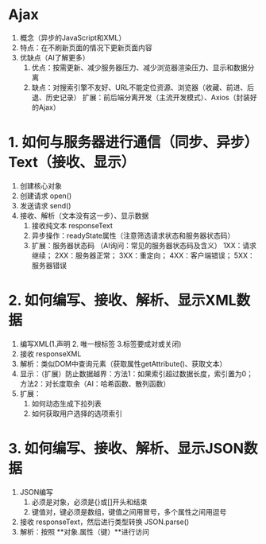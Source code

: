 # Ajax
1. 概念（异步的JavaScript和XML）
2. 特点：在不刷新页面的情况下更新页面内容
3. 优缺点（AI了解更多）
	1. 优点：按需更新、减少服务器压力、减少浏览器渲染压力、显示和数据分离
	2. 缺点：对搜索引擎不友好、URL不能定位资源、浏览器（收藏、前进、后退、历史记录）
扩展：前后端分离开发（主流开发模式）、Axios（封装好的Ajax）

# 1. 如何与服务器进行通信（同步、异步）Text（接收、显示）
1. 创建核心对象
2. 创建请求 open()
3. 发送请求 send()
4. 接收、解析（文本没有这一步）、显示数据
	1. 接收纯文本 responseText
	2. 异步操作：readyState属性（注意筛选请求状态和服务器状态码）
	3. 扩展：服务器状态码 （AI询问：常见的服务器状态码及含义）
		1XX：请求继续；
		2XX：服务器正常；
		3XX：重定向；
		4XX：客户端错误；
		5XX：服务器错误
# 2. 如何编写、接收、解析、显示XML数据
1. 编写XML(1.声明 2. 唯一根标签 3.标签要成对或关闭)
2. 接收 responseXML
3. 解析：类似DOM中查询元素（获取属性getAttribute()、获取文本）
4. 显示：（扩展）防止数据越界：方法1：如果索引超过数据长度，索引置为0；方法2：对长度取余（AI：哈希函数、散列函数）
5. 扩展：
	1. 如何动态生成下拉列表
	2. 如何获取用户选择的选项索引
	
# 3. 如何编写、接收、解析、显示JSON数据
1. JSON编写
	1. 必须是对象，必须是{}或[]开头和结束
	2. 键值对，键必须是数组，键值之间用冒号，多个属性之间用逗号
2. 接收 responseText，然后进行类型转换 JSON.parse()
3. 解析：按照 **对象.属性（键）**进行访问
